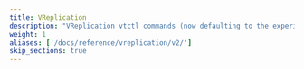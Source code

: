 ```yaml
---
title: VReplication
description: "VReplication vtctl commands (now defaulting to the experimental v2 commands)"
weight: 1
aliases: ['/docs/reference/vreplication/v2/']
skip_sections: true
---
```

